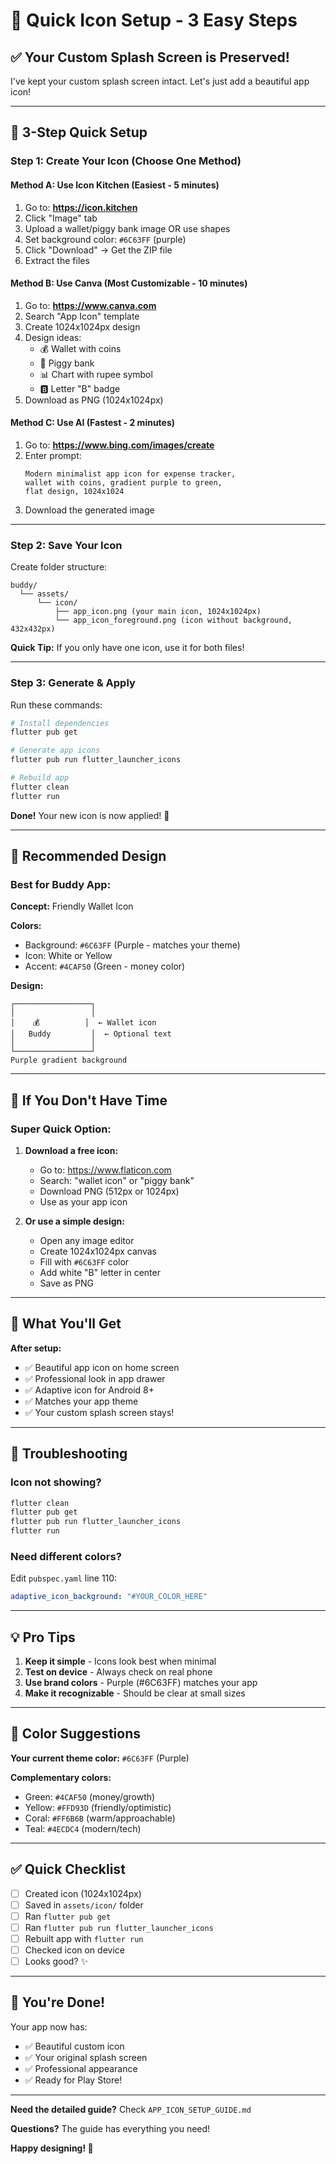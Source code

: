 # 🎨 Quick Icon Setup - 3 Easy Steps

## ✅ Your Custom Splash Screen is Preserved!

I've kept your custom splash screen intact. Let's just add a beautiful app icon!

---

## 🚀 3-Step Quick Setup

### Step 1: Create Your Icon (Choose One Method)

#### **Method A: Use Icon Kitchen (Easiest - 5 minutes)**
1. Go to: **https://icon.kitchen**
2. Click "Image" tab
3. Upload a wallet/piggy bank image OR use shapes
4. Set background color: `#6C63FF` (purple)
5. Click "Download" → Get the ZIP file
6. Extract the files

#### **Method B: Use Canva (Most Customizable - 10 minutes)**
1. Go to: **https://www.canva.com**
2. Search "App Icon" template
3. Create 1024x1024px design
4. Design ideas:
   - 💰 Wallet with coins
   - 🐷 Piggy bank
   - 📊 Chart with rupee symbol
   - 🅱️ Letter "B" badge
5. Download as PNG (1024x1024px)

#### **Method C: Use AI (Fastest - 2 minutes)**
1. Go to: **https://www.bing.com/images/create**
2. Enter prompt:
   ```
   Modern minimalist app icon for expense tracker, 
   wallet with coins, gradient purple to green, 
   flat design, 1024x1024
   ```
3. Download the generated image

---

### Step 2: Save Your Icon

Create folder structure:
```
buddy/
  └── assets/
      └── icon/
          ├── app_icon.png (your main icon, 1024x1024px)
          └── app_icon_foreground.png (icon without background, 432x432px)
```

**Quick Tip:** If you only have one icon, use it for both files!

---

### Step 3: Generate & Apply

Run these commands:

```bash
# Install dependencies
flutter pub get

# Generate app icons
flutter pub run flutter_launcher_icons

# Rebuild app
flutter clean
flutter run
```

**Done!** Your new icon is now applied! 🎉

---

## 🎨 Recommended Design

### **Best for Buddy App:**

**Concept:** Friendly Wallet Icon

**Colors:**
- Background: `#6C63FF` (Purple - matches your theme)
- Icon: White or Yellow
- Accent: `#4CAF50` (Green - money color)

**Design:**
```
┌─────────────────┐
│                 │
│    💰          │  ← Wallet icon
│   Buddy         │  ← Optional text
│                 │
└─────────────────┘
Purple gradient background
```

---

## 🎯 If You Don't Have Time

### **Super Quick Option:**

1. **Download a free icon:**
   - Go to: https://www.flaticon.com
   - Search: "wallet icon" or "piggy bank"
   - Download PNG (512px or 1024px)
   - Use as your app icon

2. **Or use a simple design:**
   - Open any image editor
   - Create 1024x1024px canvas
   - Fill with `#6C63FF` color
   - Add white "B" letter in center
   - Save as PNG

---

## 📱 What You'll Get

**After setup:**
- ✅ Beautiful app icon on home screen
- ✅ Professional look in app drawer
- ✅ Adaptive icon for Android 8+
- ✅ Matches your app theme
- ✅ Your custom splash screen stays!

---

## 🐛 Troubleshooting

### Icon not showing?
```bash
flutter clean
flutter pub get
flutter pub run flutter_launcher_icons
flutter run
```

### Need different colors?
Edit `pubspec.yaml` line 110:
```yaml
adaptive_icon_background: "#YOUR_COLOR_HERE"
```

---

## 💡 Pro Tips

1. **Keep it simple** - Icons look best when minimal
2. **Test on device** - Always check on real phone
3. **Use brand colors** - Purple (#6C63FF) matches your app
4. **Make it recognizable** - Should be clear at small sizes

---

## 🎨 Color Suggestions

**Your current theme color:** `#6C63FF` (Purple)

**Complementary colors:**
- Green: `#4CAF50` (money/growth)
- Yellow: `#FFD93D` (friendly/optimistic)
- Coral: `#FF6B6B` (warm/approachable)
- Teal: `#4ECDC4` (modern/tech)

---

## ✅ Quick Checklist

- [ ] Created icon (1024x1024px)
- [ ] Saved in `assets/icon/` folder
- [ ] Ran `flutter pub get`
- [ ] Ran `flutter pub run flutter_launcher_icons`
- [ ] Rebuilt app with `flutter run`
- [ ] Checked icon on device
- [ ] Looks good? ✨

---

## 🎉 You're Done!

Your app now has:
- ✅ Beautiful custom icon
- ✅ Your original splash screen
- ✅ Professional appearance
- ✅ Ready for Play Store!

---

**Need the detailed guide?** Check `APP_ICON_SETUP_GUIDE.md`

**Questions?** The guide has everything you need!

**Happy designing! 🎨**

